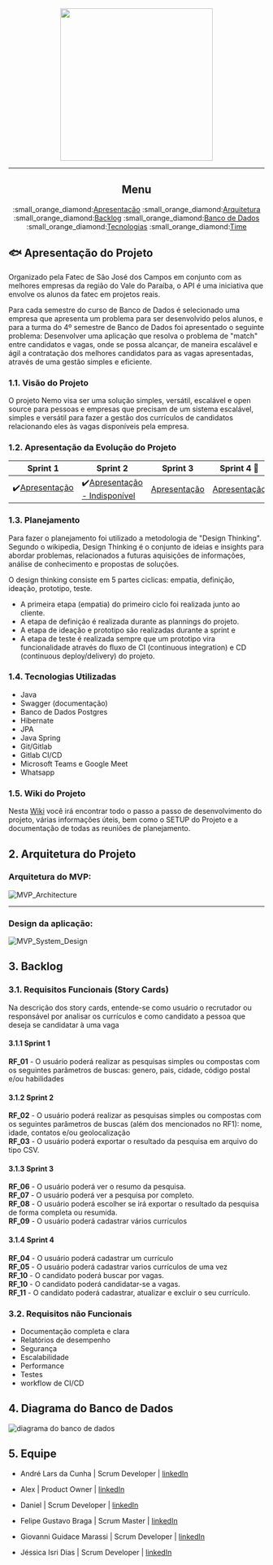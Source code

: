 <div align="center">
      <img src="/uploads/d3295be8d95140beb572615b52a02a87/Nemo_API__1_.png" width="300" height="300">
</div>
<hr>
<div align="center">
      <h2>Menu</h2>
      <p>
            :small_orange_diamond:<a href="#">Apresentação</a>
            :small_orange_diamond:<a href="#">Arquitetura</a>
            :small_orange_diamond:<a href="#">Backlog</a>
            :small_orange_diamond:<a href="#">Banco de Dados</a>
            :small_orange_diamond:<a href="#">Tecnologias</a>
            :small_orange_diamond:<a href="#">Time</a>
      </p>
</div>


## :fish: Apresentação do Projeto

Organizado pela Fatec de São José dos Campos em conjunto com as melhores empresas da região do Vale do Paraíba, o API é uma iniciativa que envolve os alunos da fatec em projetos reais. 

Para cada semestre do curso de Banco de Dados é selecionado uma empresa que apresenta um problema para ser desenvolvido pelos alunos, e para a turma do 4º semestre de Banco de Dados foi apresentado o seguinte problema: Desenvolver uma aplicação que resolva o problema de "match" entre candidatos e vagas, onde se possa alcançar, de maneira escalável e ágil a contratação dos melhores candidatos para as vagas apresentadas, através de uma gestão simples e eficiente.

### 1.1. Visão do Projeto

O projeto Nemo visa ser uma solução simples, versátil, escalável e open source para pessoas e empresas que precisam de um sistema escalável, simples e versátil para fazer a gestão dos currículos de candidatos relacionando eles às vagas disponíveis pela empresa.

### 1.2. Apresentação da Evolução do Projeto
Sprint 1  | Sprint 2 | Sprint 3 | Sprint 4 :checkered_flag:  
--------- |--------- |--------- |--------- |
:heavy_check_mark:[Apresentação](https://gitlab.com/felipemessibraga/pi-1sem-2021/-/wikis/4-Entrega-Sprint-1) |:heavy_check_mark:[Apresentação - Indisponível]() |[Apresentação]() |[Apresentação]() |


### 1.3. Planejamento

Para fazer o planejamento foi utilizado a metodologia de "Design Thinking". Segundo o wikipedia, Design Thinking é o conjunto de ideias e insights para abordar problemas, relacionados a futuras aquisições de informações, análise de conhecimento e propostas de soluções.

O design thinking consiste em 5 partes ciclicas: empatia, definição, ideação, prototipo, teste.

- A primeira etapa (empatia) do primeiro ciclo foi realizada junto ao cliente.
- A etapa de definição é realizada durante as plannings do projeto.
- A etapa de ideação e prototipo são realizadas durante a sprint e 
- A etapa de teste é realizada sempre que um prototipo vira funcionalidade através do fluxo de CI (continuous integration) e CD (continuous deploy/delivery) do projeto.


### 1.4. Tecnologias Utilizadas

- Java
- Swagger (documentação)
- Banco de Dados Postgres
- Hibernate
- JPA
- Java Spring
- Git/Gitlab
- Gitlab CI/CD
- Microsoft Teams e Google Meet
- Whatsapp

### 1.5. Wiki do Projeto
Nesta [Wiki](https://gitlab.com/felipemessibraga/pi-1sem-2021/-/wikis/home) você irá encontrar todo o passo a passo de desenvolvimento do projeto, várias informações úteis, bem como o SETUP do Projeto e a documentação de todas as reuniões de planejamento.

## 2. Arquitetura do Projeto

### Arquitetura do MVP:

![MVP_Architecture](/uploads/da23ece3ab6a514cc11ec02a9a0adea7/MVP_Architecture.png)

----------------------------------------------------------------------------------------------

### Design da aplicação:

![MVP_System_Design](/uploads/6cbd2856fb40b82e08d19ecca5133ab5/MVP_System_Design.png)

## 3. Backlog

### 3.1. Requisitos Funcionais (Story Cards)

Na descrição dos story cards, entende-se como usuário o recrutador ou responsável por analisar os currículos e como candidato a pessoa que deseja se candidatar à uma vaga

#### 3.1.1 Sprint 1
<strong>RF_01</strong> - O usuário poderá realizar as pesquisas simples ou compostas com os seguintes parâmetros de buscas: genero, pais, cidade, código postal e/ou habilidades<br>

#### 3.1.2 Sprint 2
<strong>RF_02</strong> - O usuário poderá realizar as pesquisas simples ou compostas com os seguintes parâmetros de buscas (além dos mencionados no RF1): nome, idade, contatos e/ou geolocalização<br>
<strong>RF_03</strong> - O usuário poderá exportar o resultado da pesquisa em arquivo do tipo CSV.<br>

#### 3.1.3 Sprint 3
<strong>RF_06</strong> - O usuário poderá ver o resumo da pesquisa.<br>
<strong>RF_07</strong> - O usuário poderá ver a pesquisa por completo.<br>
<strong>RF_08</strong> - O usuário poderá escolher se irá exportar o resultado da pesquisa de forma completa ou resumida.<br>
<strong>RF_09</strong> - O usuário poderá cadastrar vários currículos <br>

#### 3.1.4 Sprint 4
<strong>RF_04</strong> - O usuário poderá cadastrar um currículo<br>
<strong>RF_05</strong> - O usuário poderá cadastrar varios currículos de uma vez<br>
<strong>RF_10</strong> - O candidato poderá buscar por vagas.<br>
<strong>RF_10</strong> - O candidato poderá candidatar-se a vagas.<br>
<strong>RF_11</strong> - O candidato poderá cadastrar, atualizar e excluir o seu currículo.<br>

### 3.2. Requisitos não Funcionais

- Documentação completa e clara
- Relatórios de desempenho
- Segurança
- Escalabilidade
- Performance
- Testes
- workflow de CI/CD

## 4. Diagrama do Banco de Dados

<img src="/uploads/d1b09e30413720f9fc24b0f58ca82fd5/Modelagem_v1.jpg" alt="diagrama do banco de dados"/>

## 5. Equipe

* André Lars da Cunha | Scrum Developer | [linkedIn](https://www.linkedin.com/in/andre-lars-da-cunha/)

* Alex | Product Owner | [linkedIn](www.linkedin.com/in/alex-costa-ba3439187)

* Daniel | Scrum Developer | [linkedIn](https://www.linkedin.com/in/daniel-delgado-274096194/)

* Felipe Gustavo Braga | Scrum Master | [linkedIn](https://www.linkedin.com/in/felipegbraga/)

* Giovanni Guidace Marassi | Scrum Developer  | [linkedIn](https://www.linkedin.com/in/giovanni-guidace-61982812a/)

* Jéssica Isri Dias | Scrum Developer | [linkedIn](https://www.linkedin.com/in/jessica-dias1/)

